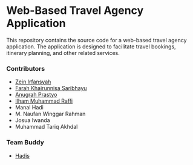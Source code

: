 # Web-Based Travel Agency Application
This repository contains the source code for a web-based travel agency application.
The application is designed to facilitate travel bookings, itinerary planning, and other related services.

### Contributors
- [Zein Irfansyah](https://www.github.com/zeinirfansyah)
- [Farah Khairunnisa Saribhayu](https://github.com/Farahksyu)
- [Anugrah Prastyo](https://github.com/anugrahp13)
- [Ilham Muhammad Raffi](https://github.com/ilhamraffi)
- Manal Hadi
- M. Naufan Winggar Rahman 
- Josua Iwanda
- Muhammad Tariq Akhdal

### Team Buddy
- [Hadis](https://github.com/itshadis)